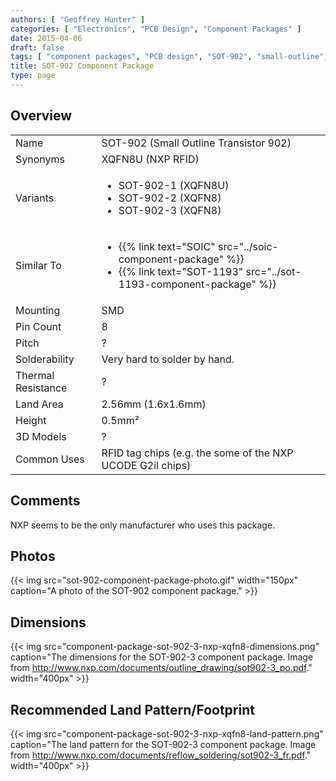 ```yaml
---
authors: [ "Geoffrey Hunter" ]
categories: [ "Electronics", "PCB Design", "Component Packages" ]
date: 2015-04-06
draft: false
tags: [ "component packages", "PCB design", "SOT-902", "small-outline", "transistor", "XQFN8U", "XQFN8" ]
title: SOT-902 Component Package
type: page
---
```


## Overview

<table>
<tbody >
<tr >

<td >Name
</td>

<td >SOT-902 (Small Outline Transistor 902)
</td>
</tr>
<tr >

<td >Synonyms
</td>

<td >XQFN8U (NXP RFID)</td>
</tr>
<tr >

<td >Variants
</td>

<td >

<ul>
<li>SOT-902-1 (XQFN8U)</li>

<li>SOT-902-2 (XQFN8)</li>

<li>SOT-902-3 (XQFN8)</li>
</ul>
</td>
</tr>
<tr>
<td>Similar To</td>
<td>
  <ul>
    <li>{{% link text="SOIC" src="../soic-component-package" %}}</li>
    <li>{{% link text="SOT-1193" src="../sot-1193-component-package" %}}</li>
  </ul>
</td>
</tr>
<tr >

<td >Mounting
</td>

<td >SMD
</td>
</tr>
<tr >

<td >Pin Count
</td>

<td >8
</td>
</tr>
<tr >

<td >Pitch
</td>

<td >?
</td>
</tr>
<tr >

<td >Solderability
</td>

<td >Very hard to solder by hand.
</td>
</tr>
<tr >

<td >Thermal Resistance
</td>

<td >?
</td>
</tr>
<tr >

<td >Land Area
</td>

<td >2.56mm (1.6x1.6mm)
</td>
</tr>
<tr >

<td >Height
</td>

<td >0.5mm²
</td>
</tr>
<tr >

<td >3D Models
</td>

<td >?
</td>
</tr>
<tr >

<td >Common Uses
</td>

<td >RFID tag chips (e.g. the some of the NXP UCODE G2il chips)
</td>
</tr>
</tbody>
</table>

## Comments

NXP seems to be the only manufacturer who uses this package.

## Photos

{{< img src="sot-902-component-package-photo.gif" width="150px" caption="A photo of the SOT-902 component package."  >}}

## Dimensions

{{< img src="component-package-sot-902-3-nxp-xqfn8-dimensions.png" caption="The dimensions for the SOT-902-3 component package. Image from http://www.nxp.com/documents/outline_drawing/sot902-3_po.pdf."  width="400px" >}}

## Recommended Land Pattern/Footprint

{{< img src="component-package-sot-902-3-nxp-xqfn8-land-pattern.png" caption="The land pattern for the SOT-902-3 component package. Image from http://www.nxp.com/documents/reflow_soldering/sot902-3_fr.pdf."  width="400px" >}}
